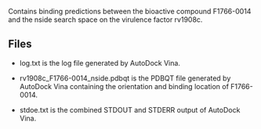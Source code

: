 Contains binding predictions between the bioactive compound F1766-0014 and the nside search space on the virulence factor rv1908c.

## Files

- log.txt is the log file generated by AutoDock Vina.

- rv1908c_F1766-0014_nside.pdbqt is the PDBQT file generated by AutoDock Vina containing the orientation and binding location of F1766-0014.

- stdoe.txt is the combined STDOUT and STDERR output of AutoDock Vina.

